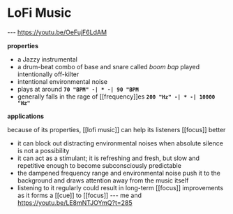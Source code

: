 # LoFi Music

--- <https://youtu.be/OeFujF6LdAM>

**properties**

- a Jazzy instrumental
- a drum-beat combo of base and snare called _boom bap_ played intentionally off-kilter
- intentional environmental noise
- plays at around **`70 "BPM" -| * -| 90 "BPM`**
- generally falls in the rage of [[frequency]]es **`200 "Hz" -| * -| 10000 "Hz"`**

**applications**

because of its properties, [[lofi music]] can help its listeners [[focus]] better

- it can block out distracting environmental noises when absolute silence is not a possibility
- it can act as a stimulant; it is refreshing and fresh, but slow and repetitive enough to become subconsciously predictable
- the dampened frequency range and environmental noise push it to the background and draws attention away from the music itself
- listening to it regularly could result in long-term [[focus]] improvements as it forms a [[cue]] to [[focus]] --- me and <https://youtu.be/LE8mNTJOYmQ?t=285>
